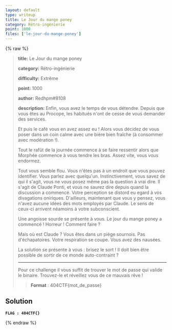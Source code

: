 ```yaml
---
layout: default
type: writeup
title: Le Jour du mange poney
category: Rétro-ingénierie
point: 1000
files: ['le-jour-du-mange-poney']
---
```


{% raw %}
> **title:** Le Jour du mange poney
>
> **category:** Rétro-ingénierie
>
> **difficulty:** Extrême
>
> **point:** 1000
>
> **author:** Redhpm#8108
>
> **description:**
> Enfin, vous avez le temps de vous détendre. Depuis que vous êtes au Procope, les habitués n'ont de cesse de vous demander des services.
> 
> Et puis le café vous en avez assez eu ! Alors vous décidez de vous poser dans un coin calme avec une bière bien fraîche (à consommer avec modération !).
> 
> Tout le rafût de la journée commence à se faire ressentir alors que Morphée commence à vous tendre les bras. Assez vite, vous vous endormez.
> 
> Tout vous semble flou. Vous n'êtes pas à un endroit que vous pouvez identifier. Vous parlez avec quelqu'un. Instinctivement, vous savez de qui il s'agit, vous ne vous posez même pas la question à vrai dire. Il s'agit de Claude Ponti, et vous ne saurez dire depuis quand la discussion a commencé. Votre perception se distord eu egard à vos divagations oniriques. D'ailleurs, maintenant que vous y pensez, vous n'avez aucune idées des mots employés par Claude. Le sens de ceux-ci arrivent néamoins à votre subconscient. 
> 
> Une angoisse sourde se présente à vous. Le jour du mange poney a commencé ! Horreur ! Comment faire ?
> 
> Mais où est Claude ? Vous êtes dans un piège sournois. Pas d'échapatoires. Votre respiration se coupe. Vous avez des nausées.
> 
> La solution se présente à vous : brisez le sort ! Il doit bien être possible de sortir de ce monde auto-contraint ?
> 
> ***
> 
> Pour ce challenge il vous suffit de trouver le mot de passe qui valide le binaire. Trouvez-le et réveillez vous de ce mauvais rêve !
> 
> > **Format** : 404CTF{mot_de_passe}

## Solution


**`FLAG : 404CTF{}`**

{% endraw %}